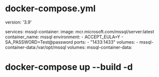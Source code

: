 # docker-compose.yml

version: '3.9'

services:
  mssql-container:
    image: mcr.microsoft.com/mssql/server:latest
    container_name: mssql 
    environment:
      - ACCEPT_EULA=Y
      - SA_PASSWORD=Test@password
    ports:
      - "1433:1433"
    volumes:
      - mssql-container-data:/var/opt/mssql
volumes:
  mssql-container-data:

# docker-compose up --build -d
